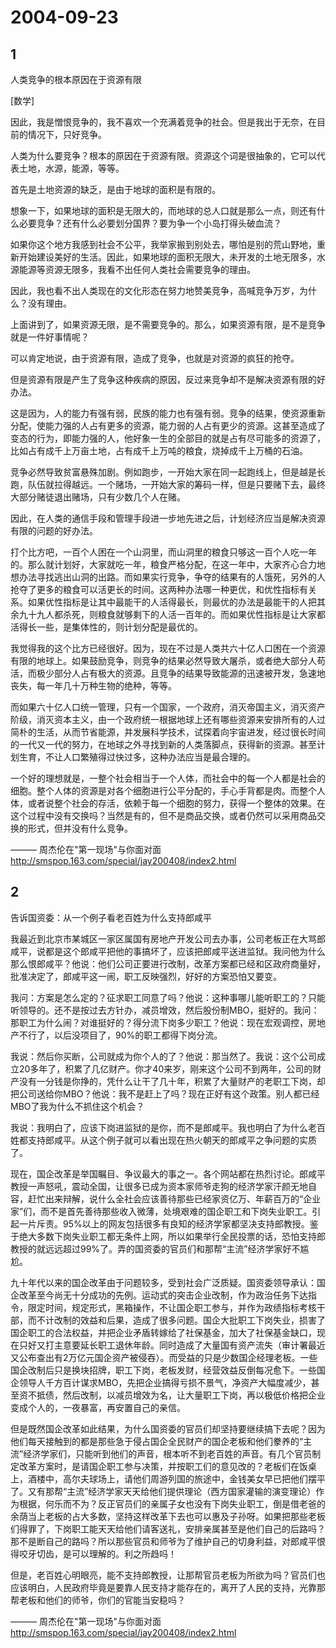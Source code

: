 # 2004-09-23

## 1

人类竞争的根本原因在于资源有限 

[数学]

因此，我是憎恨竞争的，我不喜欢一个充满着竞争的社会。但是我出于无奈，在目前的情况下，只好竞争。 

人类为什么要竞争？根本的原因在于资源有限。资源这个词是很抽象的，它可以代表土地，水源，能源，等等。 

首先是土地资源的缺乏，是由于地球的面积是有限的。 

想象一下，如果地球的面积是无限大的，而地球的总人口就是那么一点，则还有什么必要竞争？还有什么必要划分国界？要为争一个小岛打得头破血流？ 

如果你这个地方我感到社会不公平，我举家搬到别处去，哪怕是别的荒山野地，重新开始建设美好的生活。因此，如果地球的面积无限大，未开发的土地无限多，水源能源等资源无限多，我看不出任何人类社会需要竞争的理由。 

因此，我也看不出人类现在的文化形态在努力地赞美竞争，高喊竞争万岁，为什么？没有理由。 

上面讲到了，如果资源无限，是不需要竞争的。那么，如果资源有限，是不是竞争就是一件好事情呢？ 

可以肯定地说，由于资源有限，造成了竞争，也就是对资源的疯狂的抢夺。 

但是资源有限是产生了竞争这种疾病的原因，反过来竞争却不是解决资源有限的好办法。 

这是因为，人的能力有强有弱，民族的能力也有强有弱。竞争的结果，使资源重新分配，使能力强的人占有更多的资源，能力弱的人占有更少的资源。这甚至造成了变态的行为，即能力强的人，他好象一生的全部目的就是占有尽可能多的资源了，比如占有成千上万亩土地，占有成千上万吨的粮食，烧掉成千上万桶的石油。 

竞争必然导致贫富悬殊加剧。例如跑步，一开始大家在同一起跑线上，但是越是长跑，队伍就拉得越远。一个赌场，一开始大家的筹码一样，但是只要赌下去，最终大部分赌徒退出赌场，只有少数几个人在赌。 

因此，在人类的通信手段和管理手段进一步地先进之后，计划经济应当是解决资源有限的问题的好办法。 

打个比方吧，一百个人困在一个山洞里，而山洞里的粮食只够这一百个人吃一年的。那么就计划好，大家就吃一年，粮食严格分配，在这一年中，大家齐心合力地想办法寻找逃出山洞的出路。而如果实行竞争，争夺的结果有的人饿死，另外的人抢夺了更多的粮食可以活更长的时间。这两种办法哪一种更优，和优性指标有关系。如果优性指标是让其中最能干的人活得最长，则最优的办法是最能干的人把其余九十九人都杀死，则粮食就够剩下的人活一百年的。而如果优性指标是让大家都活得长一些，是集体性的，则计划分配是最优的。 

我觉得我的这个比方已经很好。因为，现在不过是人类共六十亿人口困在一个资源有限的地球上。如果鼓励竞争，则竞争的结果必然导致大屠杀，或者绝大部分人苟活，而极少部分人占有极大的资源。且竞争的结果导致能源的迅速被开发，急速地丧失，每一年几十万种生物的绝种，等等。 

而如果六十亿人口统一管理，只有一个国家，一个政府，消灭帝国主义，消灭资产阶级，消灭资本主义，由一个政府统一根据地球上还有哪些资源来安排所有的人过简朴的生活，从而节省能源，并发展科学技术，试探着向宇宙进发，经过很长时间的一代又一代的努力，在地球之外寻找到新的人类落脚点，获得新的资源。甚至计划生育，不让人口繁殖得过快过多，这种办法应当是最合理的。 

一个好的理想就是，一整个社会相当于一个人体，而社会中的每一个人都是社会的细胞。整个人体的资源是对各个细胞进行公平分配的，手心手背都是肉。而整个人体，或者说整个社会的存活，依赖于每一个细胞的努力，获得一个整体的效果。在这个过程中没有交换吗？当然是有的，但不是商品交换，或者仍然可以采用商品交换的形式，但并没有什么竞争。 

——— 周杰伦在"第一现场"与你面对面 http://smspop.163.com/special/jay200408/index2.html

## 2

告诉国资委：从一个例子看老百姓为什么支持郎咸平 

我最近到北京市某城区一家区属国有房地产开发公司去办事，公司老板正在大骂郎咸平，说都是这个郎咸平把他的事搞坏了，应该把郎咸平送进监狱。我问他为什么那么恨郎咸平？他说：他们公司正要进行改制，改革方案都已经和区政府商量好，批准决定了，郎咸平这一闹，职工反映强烈，好好的方案恐怕又要变。

我问：方案是怎么定的？征求职工同意了吗？他说：这种事哪儿能听职工的？只能听领导的。还不是按过去方针办，减员增效，然后股份制MBO，挺好的。我问：那职工为什么闹？对谁挺好的？得分流下岗多少职工？他说：现在宏观调控，房地产不行了，以后没项目了，90%的职工都得下岗分流。

我说：然后你买断，公司就成为你个人的了？他说：那当然了。我说：这个公司成立20多年了，积累了几亿财产。你才40来岁，刚来这个公司不到两年，公司的财产没有一分钱是你挣的，凭什么让干了几十年，积累了大量财产的老职工下岗，却把公司送给你MBO？他说：我不是赶上了吗？现在正好有这个政策。别人都已经MBO了我为什么不抓住这个机会？

我说：我明白了，应该下岗进监狱的是你，而不是郎咸平。我也明白了为什么老百姓都支持郎咸平。从这个例子就可以看出现在热火朝天的郎咸平之争问题的实质了。

现在，国企改革是举国瞩目、争议最大的事之一。各个网站都在热烈讨论。郎咸平教授一声怒吼，震动全国，让很多已成为资本家师爷走狗的经济学家汗颜无地自容，赶忙出来辩解，说什么全社会应该善待那些已经家资亿万、年薪百万的“企业家”们，而不是首先善待那些收入微薄，处境艰难的国企职工和下岗失业职工。引起一片斥责。95%以上的网友包括很多有良知的经济学家都坚决支持郎教授。鉴于绝大多数下岗失业职工都无条件上网，所以如果举行全民投票的话，恐怕支持郎教授的就远远超过99%了。弄的国资委的官员们和那帮“主流”经济学家好不尴尬。

九十年代以来的国企改革由于问题较多，受到社会广泛质疑。国资委领导承认：国企改革至今尚无十分成功的先例。运动式的突击企业改制，作为政治任务下达指令，限定时间，规定形式，黑箱操作，不让国企职工参与，并作为政绩指标考核干部，而不计改制的效益和后果，造成了很多问题。国企大批职工下岗失业，损害了国企职工的合法权益，并把企业矛盾转嫁给了社保基金，加大了社保基金缺口，现在只好又打主意要延长职工退休年龄。同时造成了大量国有资产流失（审计署最近又公布查出有2万亿元国企资产被侵吞）。而受益的只是少数国企经理老板。一些国企改制后只是换块招牌，职工下岗，老板发财，经营效益反倒每况愈下。一些国企领导人千方百计谋求MBO，先把企业搞得亏损不景气，净资产大幅度减少，甚至资不抵债，然后改制，以减员增效为名，让大量职工下岗，再以极低价格把企业变成个人的，一夜暴富，再安置自己的亲信。

但是既然国企改革如此结果，为什么国资委的官员们却坚持要继续搞下去呢？因为他们每天接触到的都是那些急于侵占国企全民财产的国企老板和他们豢养的“主流”经济学家们，只能听到他们的声音，根本听不到老百姓的声音。有几个官员制定改革方案时，是请国企职工参与决策，并按职工们的意见改的？老板们在饭桌上，酒楼中，高尔夫球场上，请他们周游列国的旅途中，金钱美女早已把他们摆平了。又有那帮“主流”经济学家天天给他们提供理论（西方国家灌输的演变理论）作为根据，何乐而不为？反正官员们的亲属子女也没有下岗失业职工，倒是借老爸的余荫当上老板的占大多数，坚持这样改革下去也可以惠及子孙呀。如果把那些老板们得罪了，下岗职工能天天给他们请客送礼，安排亲属甚至是他们自己的后路吗？那不是断自己的路吗？所以那些官员和师爷为了维护自己的切身利益，对郎咸平恨得咬牙切齿，是可以理解的。利之所趋吗！

但是，老百姓心明眼亮，能不支持郎教授，让那帮官员老板为所欲为吗？官员们也应该明白，人民政府毕竟是要靠人民支持才能存在的，离开了人民的支持，光靠那帮老板和他们的师爷，你们的官能当安稳吗？

——— 周杰伦在"第一现场"与你面对面 http://smspop.163.com/special/jay200408/index2.html


